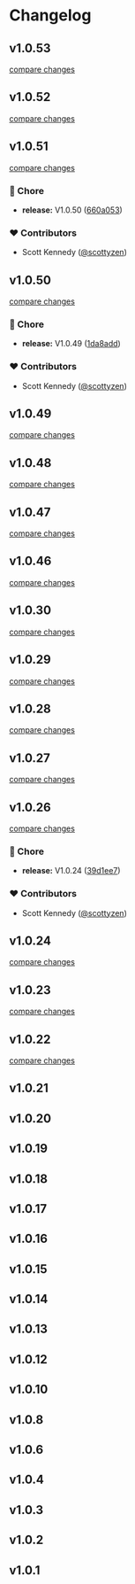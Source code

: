 # Changelog

## v1.0.53

[compare changes](https://github.com/scottyzen/woonuxt-setting-module/compare/v1.0.52...v1.0.53)

## v1.0.52

[compare changes](https://github.com/scottyzen/woonuxt-setting-module/compare/v1.0.51...v1.0.52)

## v1.0.51

[compare changes](https://github.com/scottyzen/woonuxt-setting-module/compare/v1.0.50...v1.0.51)

### 🏡 Chore

- **release:** V1.0.50 ([660a053](https://github.com/scottyzen/woonuxt-setting-module/commit/660a053))

### ❤️ Contributors

- Scott Kennedy ([@scottyzen](http://github.com/scottyzen))

## v1.0.50

[compare changes](https://github.com/scottyzen/woonuxt-setting-module/compare/v1.0.49...v1.0.50)

### 🏡 Chore

- **release:** V1.0.49 ([1da8add](https://github.com/scottyzen/woonuxt-setting-module/commit/1da8add))

### ❤️ Contributors

- Scott Kennedy ([@scottyzen](http://github.com/scottyzen))

## v1.0.49

[compare changes](https://github.com/scottyzen/woonuxt-setting-module/compare/v1.0.48...v1.0.49)

## v1.0.48

[compare changes](https://github.com/scottyzen/woonuxt-setting-module/compare/v1.0.47...v1.0.48)

## v1.0.47

[compare changes](https://github.com/scottyzen/woonuxt-setting-module/compare/v1.0.46...v1.0.47)

## v1.0.46

[compare changes](https://github.com/scottyzen/woonuxt-setting-module/compare/v1.0.30...v1.0.46)

## v1.0.30

[compare changes](https://github.com/scottyzen/woonuxt-setting-module/compare/v1.0.29...v1.0.30)

## v1.0.29

[compare changes](https://github.com/scottyzen/woonuxt-setting-module/compare/v1.0.28...v1.0.29)

## v1.0.28

[compare changes](https://github.com/scottyzen/woonuxt-setting-module/compare/v1.0.27...v1.0.28)

## v1.0.27

[compare changes](https://github.com/scottyzen/woonuxt-setting-module/compare/v1.0.26...v1.0.27)

## v1.0.26

[compare changes](https://github.com/scottyzen/woonuxt-setting-module/compare/v1.0.24...v1.0.26)

### 🏡 Chore

- **release:** V1.0.24 ([39d1ee7](https://github.com/scottyzen/woonuxt-setting-module/commit/39d1ee7))

### ❤️ Contributors

- Scott Kennedy ([@scottyzen](http://github.com/scottyzen))

## v1.0.24

[compare changes](https://github.com/scottyzen/woonuxt-setting-module/compare/v1.0.23...v1.0.24)

## v1.0.23

[compare changes](https://github.com/scottyzen/woonuxt-setting-module/compare/v1.0.22...v1.0.23)

## v1.0.22

[compare changes](https://github.com/scottyzen/woonuxt-setting-module/compare/v1.0.21...v1.0.22)

## v1.0.21

## v1.0.20

## v1.0.19

## v1.0.18

## v1.0.17

## v1.0.16

## v1.0.15

## v1.0.14

## v1.0.13

## v1.0.12

## v1.0.10

## v1.0.8

## v1.0.6

## v1.0.4

## v1.0.3

## v1.0.2

## v1.0.1
